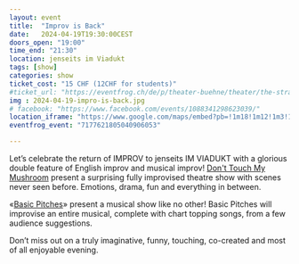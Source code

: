 ```yaml
---
layout: event
title:  "Improv is Back"
date:   2024-04-19T19:30:00CEST
doors_open: "19:00"
time_end: "21:30"
location: jenseits im Viadukt
tags: [show]
categories: show
ticket_cost: "15 CHF (12CHF for students)"
#ticket_url: "https://eventfrog.ch/de/p/theater-buehne/theater/the-stranger-by-don-t-touch-my-mushrooms-7056256507122164470.html"
img : 2024-04-19-impro-is-back.jpg
# facebook: "https://www.facebook.com/events/1088341298623039/"
location_iframe: "https://www.google.com/maps/embed?pb=!1m18!1m12!1m3!1d2701.3164958683724!2d8.52006681583793!3d47.38625731116593!2m3!1f0!2f0!3f0!3m2!1i1024!2i768!4f13.1!3m3!1m2!1s0x47900a15619f4fa9%3A0x124e7e779b279679!2sjenseits+im+Viadukt!5e0!3m2!1sen!2sch!4v1529147583692"
eventfrog_event: "7177621805040906053"

---
```

Let’s celebrate the return of IMPROV to jenseits IM VIADUKT<!--more-->  with a glorious double feature of English improv and musical improv! [Don't Touch My Mushroom](https://dont-tou.ch) present a surprising fully improvised theatre show with scenes never seen before. Emotions, drama, fun and everything in between.

«[Basic Pitches](https://basicpit.ch)» present a musical show like no other! Basic Pitches will improvise an entire musical, complete with chart topping songs, from a few audience suggestions.

Don’t miss out on a truly imaginative, funny, touching, co-created and most of all enjoyable evening.